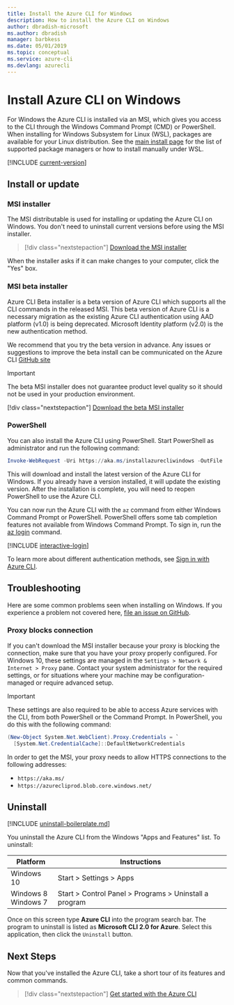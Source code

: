 ```yaml
---
title: Install the Azure CLI for Windows
description: How to install the Azure CLI on Windows
author: dbradish-microsoft
ms.author: dbradish
manager: barbkess
ms.date: 05/01/2019
ms.topic: conceptual
ms.service: azure-cli
ms.devlang: azurecli
---
```


# Install Azure CLI on Windows

For Windows the Azure CLI is installed via an MSI, which gives you access to the CLI through the Windows Command Prompt (CMD) or PowerShell.
When installing for Windows Subsystem for Linux (WSL), packages are available for your Linux distribution. See the [main install page](install-azure-cli.md)
for the list of supported package managers or how to install manually under WSL.

[!INCLUDE [current-version](includes/current-version.md)]

## Install or update

### MSI installer

The MSI distributable is used for installing or updating the Azure CLI on Windows. You don't need to uninstall current versions before using the MSI installer.

> [!div class="nextstepaction"]
> [Download the MSI installer](https://aka.ms/installazurecliwindows)

When the installer asks if it can make changes to your computer, click the "Yes" box.

### MSI beta installer

Azure CLI Beta installer is a beta version of Azure CLI which supports all the CLI commands in the released MSI. This beta version of Azure CLI is a necessary migration as the existing Azure CLI authentication using AAD platform (v1.0) is being deprecated.  Microsoft Identity platform (v2.0) is the new authentication method.

We recommend that you try the beta version in advance.  Any issues or suggestions to improve the beta install can be communicated on the Azure CLI [GitHub site](https://github.com/MicrosoftDocs/azure-docs-cli/issues/new)

> [!IMPORTANT]
>
> The beta MSI installer does not guarantee product level quality so it should not be used in your production environment.
>
> [!div class="nextstepaction"]
> [Download the beta MSI installer](https://aka.ms/installazurecliwindows-beta)

### PowerShell

You can also install the Azure CLI using PowerShell. Start PowerShell as administrator and run the following command:

   ```PowerShell
   Invoke-WebRequest -Uri https://aka.ms/installazurecliwindows -OutFile .\AzureCLI.msi; Start-Process msiexec.exe -Wait -ArgumentList '/I AzureCLI.msi /quiet'; rm .\AzureCLI.msi
   ```

This will download and install the latest version of the Azure CLI for Windows. If you already have a version installed, it will update the existing version. After the installation is complete, you will need to reopen PowerShell to use the Azure CLI.

You can now run the Azure CLI with the `az` command from either Windows Command Prompt or PowerShell. PowerShell offers some tab completion features
not available from Windows Command Prompt. To sign in, run the [az login](/cli/azure/reference-index#az-login) command.

[!INCLUDE [interactive-login](includes/interactive-login.md)]

To learn more about different authentication methods, see [Sign in with Azure CLI](authenticate-azure-cli.md).

## Troubleshooting

Here are some common problems seen when installing on Windows. If you experience a problem not covered here, [file an issue on GitHub](https://github.com/Azure/azure-cli/issues).

### Proxy blocks connection

If you can't download the MSI installer because your proxy is blocking the connection, make sure that
you have your proxy properly configured. For Windows 10, these settings are managed in the
`Settings > Network & Internet > Proxy` pane. Contact your system administrator for the required settings,
or for situations where your machine may be configuration-managed or require advanced setup.

> [!IMPORTANT]
> These settings are also required to be able to access Azure services with the CLI, from both
> PowerShell or the Command Prompt. In PowerShell, you do this with the following command:
>
> ```powershell
> (New-Object System.Net.WebClient).Proxy.Credentials = `
>   [System.Net.CredentialCache]::DefaultNetworkCredentials
> ```

In order to get the MSI, your proxy needs to allow HTTPS connections to the following addresses:

* `https://aka.ms/`
* `https://azurecliprod.blob.core.windows.net/`

## Uninstall

[!INCLUDE [uninstall-boilerplate.md](includes/uninstall-boilerplate.md)]

You uninstall the Azure CLI from the Windows "Apps and Features" list. To uninstall:

| Platform | Instructions |
|---|---|
| Windows 10 | Start > Settings > Apps |
| Windows 8<br/>Windows 7 | Start > Control Panel > Programs > Uninstall a program |

Once on this screen type __Azure CLI__ into the program search bar. The program to uninstall is listed as __Microsoft CLI 2.0 for Azure__. Select this application, then click the `Uninstall` button.

## Next Steps

Now that you've installed the Azure CLI, take a short tour of its features and common commands.

> [!div class="nextstepaction"]
> [Get started with the Azure CLI](get-started-with-azure-cli.md)
